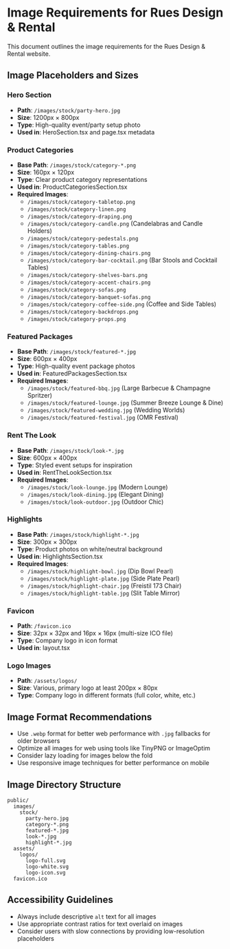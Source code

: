 # Image Requirements for Rues Design & Rental

This document outlines the image requirements for the Rues Design & Rental website.

## Image Placeholders and Sizes

### Hero Section
- **Path**: `/images/stock/party-hero.jpg`
- **Size**: 1200px × 800px
- **Type**: High-quality event/party setup photo
- **Used in**: HeroSection.tsx and page.tsx metadata

### Product Categories
- **Base Path**: `/images/stock/category-*.png`
- **Size**: 160px × 120px
- **Type**: Clear product category representations
- **Used in**: ProductCategoriesSection.tsx
- **Required Images**:
  - `/images/stock/category-tabletop.png`
  - `/images/stock/category-linen.png`
  - `/images/stock/category-draping.png`
  - `/images/stock/category-candle.png` (Candelabras and Candle Holders)
  - `/images/stock/category-pedestals.png`
  - `/images/stock/category-tables.png`
  - `/images/stock/category-dining-chairs.png`
  - `/images/stock/category-bar-cocktail.png` (Bar Stools and Cocktail Tables)
  - `/images/stock/category-shelves-bars.png`
  - `/images/stock/category-accent-chairs.png`
  - `/images/stock/category-sofas.png`
  - `/images/stock/category-banquet-sofas.png`
  - `/images/stock/category-coffee-side.png` (Coffee and Side Tables)
  - `/images/stock/category-backdrops.png`
  - `/images/stock/category-props.png`

### Featured Packages
- **Base Path**: `/images/stock/featured-*.jpg`
- **Size**: 600px × 400px
- **Type**: High-quality event package photos
- **Used in**: FeaturedPackagesSection.tsx
- **Required Images**:
  - `/images/stock/featured-bbq.jpg` (Large Barbecue & Champagne Spritzer)
  - `/images/stock/featured-lounge.jpg` (Summer Breeze Lounge & Dine)
  - `/images/stock/featured-wedding.jpg` (Wedding Worlds)
  - `/images/stock/featured-festival.jpg` (OMR Festival)

### Rent The Look
- **Base Path**: `/images/stock/look-*.jpg`
- **Size**: 600px × 400px
- **Type**: Styled event setups for inspiration
- **Used in**: RentTheLookSection.tsx
- **Required Images**:
  - `/images/stock/look-lounge.jpg` (Modern Lounge)
  - `/images/stock/look-dining.jpg` (Elegant Dining)
  - `/images/stock/look-outdoor.jpg` (Outdoor Chic)

### Highlights
- **Base Path**: `/images/stock/highlight-*.jpg`
- **Size**: 300px × 300px
- **Type**: Product photos on white/neutral background
- **Used in**: HighlightsSection.tsx
- **Required Images**:
  - `/images/stock/highlight-bowl.jpg` (Dip Bowl Pearl)
  - `/images/stock/highlight-plate.jpg` (Side Plate Pearl)
  - `/images/stock/highlight-chair.jpg` (Freistil 173 Chair)
  - `/images/stock/highlight-table.jpg` (Slit Table Mirror)

### Favicon
- **Path**: `/favicon.ico`
- **Size**: 32px × 32px and 16px × 16px (multi-size ICO file)
- **Type**: Company logo in icon format
- **Used in**: layout.tsx

### Logo Images
- **Path**: `/assets/logos/`
- **Size**: Various, primary logo at least 200px × 80px
- **Type**: Company logo in different formats (full color, white, etc.)

## Image Format Recommendations

- Use `.webp` format for better web performance with `.jpg` fallbacks for older browsers
- Optimize all images for web using tools like TinyPNG or ImageOptim
- Consider lazy loading for images below the fold
- Use responsive image techniques for better performance on mobile

## Image Directory Structure

```
public/
  images/
    stock/
      party-hero.jpg
      category-*.png
      featured-*.jpg
      look-*.jpg
      highlight-*.jpg
  assets/
    logos/
      logo-full.svg
      logo-white.svg
      logo-icon.svg
  favicon.ico
```

## Accessibility Guidelines

- Always include descriptive `alt` text for all images
- Use appropriate contrast ratios for text overlaid on images
- Consider users with slow connections by providing low-resolution placeholders
